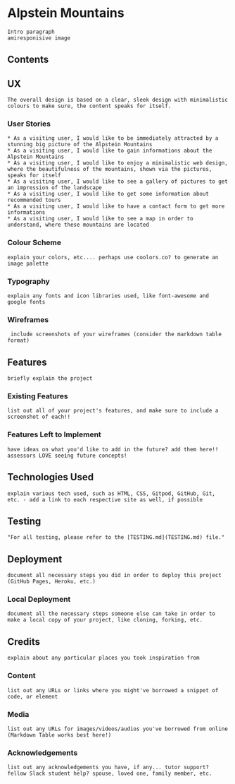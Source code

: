 # Alpstein Mountains
    Intro paragraph
    amiresponisive image

## Contents

## UX
    The overall design is based on a clear, sleek design with minimalistic colours to make sure, the content speaks for itself. 
### User Stories
    * As a visiting user, I would like to be immediately attracted by a stunning big picture of the Alpstein Mountains 
    * As a visiting user, I would like to gain informations about the Alpstein Mountains
    * As a visiting user, I would like to enjoy a minimalistic web design, where the beautifulness of the mountains, shown via the pictures, speaks for itself
    * As a visiting user, I would like to see a gallery of pictures to get an impression of the landscape
    * As a visiting user, I would like to get some information about recommended tours
    * As a visiting user, I would like to have a contact form to get more informations
    * As a visiting user, I would like to see a map in order to understand, where these mountains are located
### Colour Scheme
    explain your colors, etc.... perhaps use coolors.co? to generate an image palette
### Typography
    explain any fonts and icon libraries used, like font-awesome and google fonts
### Wireframes
     include screenshots of your wireframes (consider the markdown table format)
## Features
    briefly explain the project
### Existing Features
    list out all of your project's features, and make sure to include a screenshot of each!!
### Features Left to Implement
    have ideas on what you'd like to add in the future? add them here!! assessors LOVE seeing future concepts!
## Technologies Used
    explain various tech used, such as HTML, CSS, Gitpod, GitHub, Git, etc. - add a link to each respective site as well, if possible
## Testing
    "For all testing, please refer to the [TESTING.md](TESTING.md) file."
## Deployment
    document all necessary steps you did in order to deploy this project (GitHub Pages, Heroku, etc.)
### Local Deployment
    document all the necessary steps someone else can take in order to make a local copy of your project, like cloning, forking, etc.
## Credits
    explain about any particular places you took inspiration from
### Content
    list out any URLs or links where you might've borrowed a snippet of code, or element
### Media
    list out any URLs for images/videos/audios you've borrowed from online (Markdown Table works best here!)
### Acknowledgements
    list out any acknowledgements you have, if any... tutor support? fellow Slack student help? spouse, loved one, family member, etc.
